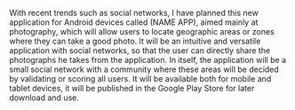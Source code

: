 With recent trends such as social networks, I have planned this new application for Android devices called (NAME APP), aimed mainly at photography, which will allow users to locate geographic areas or zones where they can take a good photo. It will be an intuitive and versatile application with social networks, so that the user can directly share the photographs he takes from the application. In itself, the application will be a small social network with a community where these areas will be decided by validating or scoring all users. It will be available both for mobile and tablet devices, it will be published in the Google Play Store for later download and use.
